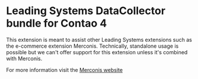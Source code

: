 # Leading Systems DataCollector bundle for Contao 4

This extension is meant to assist other Leading Systems extensions such as the
e-commerce extension Merconis. Technically, standalone usage is possible but we can't offer
support for this extension unless it's combined with Merconis.

For more information visit the [Merconis website](https://merconis.com)